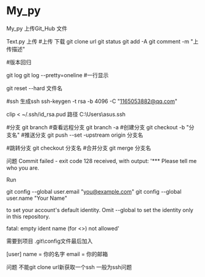 # My_py


My_py  上传Git_Hub 文件


Text.py 上传
#上传 下载
git clone url
git status
git add -A
git comment -m "上传描述"

#版本回归

git log 
git log --pretty=oneline  #一行显示

git reset --hard 文件名

#ssh 
生成ssh
ssh-keygen -t rsa -b 4096 -C "1165053882@qq.com"

clip < ~/.ssh/id_rsa.pud
路径
C:\Users\asus\.ssh

#分支
git branch
#查看远程分支
git branch -a
#创建分支
git checkout -b "分支名"
#推送分支
git push --set -upstream origin 分支名

#跳转分支
git checkout 分支名
#合并分支
git merge 分支名




问题 
Commit failed - exit code 128 received, with output: '*** Please tell me who you are.

Run

  git config --global user.email "you@example.com"
  git config --global user.name "Your Name"

to set your account's default identity.
Omit --global to set the identity only in this repository.

fatal: empty ident name (for <>) not allowed'



需要到项目 .git\config文件最后加入

[user]
    name = 你的名字
    email = 你的邮箱
	
	
问题 不能git clone url新获取一个ssh
一般为ssh问题 
